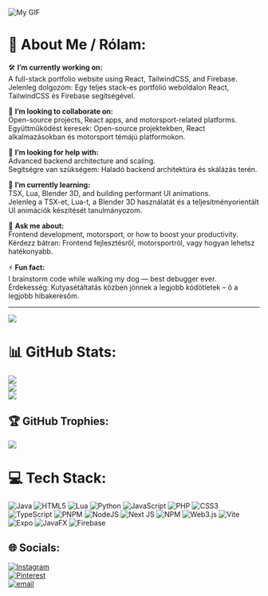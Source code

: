 ![My GIF](https://media.giphy.com/media/L1R1tvI9svkIWwpVYr/giphy.gif?cid=ecf05e47o6xqbaupswrdgfsofw6003568t0pqpl0p5plgswi&ep=v1_gifs_search&rid=giphy.gif&ct=g)

# 💫 About Me / Rólam:
🛠 **I’m currently working on:**  
A full-stack portfolio website using React, TailwindCSS, and Firebase.  
Jelenleg dolgozom: Egy teljes stack-es portfólió weboldalon React, TailwindCSS és Firebase segítségével.  

🤝 **I’m looking to collaborate on:**  
Open-source projects, React apps, and motorsport-related platforms.  
Együttműködést keresek: Open-source projektekben, React alkalmazásokban és motorsport témájú platformokon.  

🧠 **I’m looking for help with:**  
Advanced backend architecture and scaling.  
Segítségre van szükségem: Haladó backend architektúra és skálázás terén.  

🌱 **I’m currently learning:**  
TSX, Lua, Blender 3D, and building performant UI animations.  
Jelenleg a TSX-et, Lua-t, a Blender 3D használatát és a teljesítményorientált UI animációk készítését tanulmányozom.  

💬 **Ask me about:**  
Frontend development, motorsport, or how to boost your productivity.  
Kérdezz bátran: Frontend fejlesztésről, motorsportról, vagy hogyan lehetsz hatékonyabb.  

⚡ **Fun fact:**  
I brainstorm code while walking my dog — best debugger ever.  
Érdekesség: Kutyasétáltatás közben jönnek a legjobb kódötletek – ő a legjobb hibakeresőm.  

---

![](https://quotes-github-readme.vercel.app/api?type=horizontal&theme=radical)

# 📊 GitHub Stats:
![](https://github-readme-stats.vercel.app/api?username=wolfkinghun&theme=radical&hide_border=false&include_all_commits=true&count_private=true)<br/>
![](https://nirzak-streak-stats.vercel.app/?user=wolfkinghun&theme=radical&hide_border=false)<br/>
![](https://github-readme-stats.vercel.app/api/top-langs/?username=wolfkinghun&theme=radical&hide_border=false&include_all_commits=true&count_private=true&layout=compact)

## 🏆 GitHub Trophies:
![](https://github-profile-trophy.vercel.app/?username=wolfkinghun&theme=radical&no-frame=false&no-bg=false&margin-w=4)

# 💻 Tech Stack:
![Java](https://img.shields.io/badge/java-%23ED8B00.svg?style=for-the-badge&logo=openjdk&logoColor=white) ![HTML5](https://img.shields.io/badge/html5-%23E34F26.svg?style=for-the-badge&logo=html5&logoColor=white) ![Lua](https://img.shields.io/badge/lua-%232C2D72.svg?style=for-the-badge&logo=lua&logoColor=white) ![Python](https://img.shields.io/badge/python-3670A0?style=for-the-badge&logo=python&logoColor=ffdd54) ![JavaScript](https://img.shields.io/badge/javascript-%23323330.svg?style=for-the-badge&logo=javascript&logoColor=%23F7DF1E) ![PHP](https://img.shields.io/badge/php-%23777BB4.svg?style=for-the-badge&logo=php&logoColor=white) ![CSS3](https://img.shields.io/badge/css3-%231572B6.svg?style=for-the-badge&logo=css3&logoColor=white) ![TypeScript](https://img.shields.io/badge/typescript-%23007ACC.svg?style=for-the-badge&logo=typescript&logoColor=white) ![PNPM](https://img.shields.io/badge/pnpm-%234a4a4a.svg?style=for-the-badge&logo=pnpm&logoColor=f69220) ![NodeJS](https://img.shields.io/badge/node.js-6DA55F?style=for-the-badge&logo=node.js&logoColor=white) ![Next JS](https://img.shields.io/badge/Next-black?style=for-the-badge&logo=next.js&logoColor=white) ![NPM](https://img.shields.io/badge/NPM-%23CB3837.svg?style=for-the-badge&logo=npm&logoColor=white) ![Web3.js](https://img.shields.io/badge/web3.js-F16822?style=for-the-badge&logo=web3.js&logoColor=white) ![Vite](https://img.shields.io/badge/vite-%23646CFF.svg?style=for-the-badge&logo=vite&logoColor=white) ![Expo](https://img.shields.io/badge/expo-1C1E24?style=for-the-badge&logo=expo&logoColor=#D04A37) ![JavaFX](https://img.shields.io/badge/javafx-%23FF0000.svg?style=for-the-badge&logo=javafx&logoColor=white) ![Firebase](https://img.shields.io/badge/firebase-a08021?style=for-the-badge&logo=firebase&logoColor=ffcd34)


## 🌐 Socials:
[![Instagram](https://img.shields.io/badge/Instagram-%23E4405F.svg?logo=Instagram&logoColor=white)](https://instagram.com/istvan_kaszas_05)  
[![Pinterest](https://img.shields.io/badge/Pinterest-%23E60023.svg?logo=Pinterest&logoColor=white)](https://pinterest.com/kaszasistvanbusines)  
[![email](https://img.shields.io/badge/Email-D14836?logo=gmail&logoColor=white)](mailto:kaszasistvanbusines@gmail.com)
